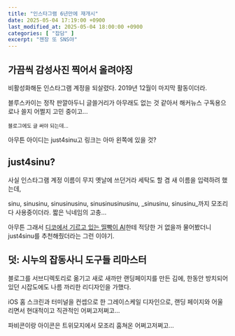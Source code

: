 ```yaml
---
title: "인스타그램 6년만에 재개시"
date: 2025-05-04 17:19:00 +0900
last_modified_at: 2025-05-04 18:00:00 +0900
categories: [ "잡담" ]
excerpt: "젠장 또 SNS야"
---
```


## 가끔씩 감성사진 찍어서 올려야징

비활성화해둔 인스타그램 계정을 되살렸다. 2019년 12월이 마지막 활동이더라.

블루스카이는 정작 판깔아두니 글쓸거리가 아무래도 없는 것 같아서 해커뉴스 구독용으로나 쓸지 어쩔지 고민 중이고...

<sub>블로그에도 글 써야 되는데...</sub>

아무튼 아이디는 just4sinu고 링크는 아마 왼쪽에 있을 것?

## just4sinu?

사실 인스타그램 계정 이름이 무지 옛날에 쓰던거라 세탁도 할 겸 새 이름을 입력하려 했는데,

sinu, sinusinu, sinusinusinu, sinusinusinusinu, \_sinusinu, sinusinu\_까지 모조리 다 사용중이더라. 짧은 닉네임의 고충...

아무튼 그래서 [디코에서 기르고 있는 띨빡이 AI](https://sinu.pe.kr/blog/posts/doolgi-n-writeup/)한테 적당한 거 없을까 물어봤더니 just4sinu를 추천해줬더라는 그런 이야기.

## 덧: 시누의 잡동사니 도구들 리마스터

블로그를 서브디렉토리로 옮기고 새로 새까만 랜딩페이지를 만든 김에, 한동안 방치되어있던 시잡도에도 나름 까리한 리디자인을 가했다.

iOS 홈 스크린과 터미널을 컨셉으로 한 그레이스케일 디자인으로, 랜딩 페이지와 어울리면서 현대적이고 직관적인 어쩌고저쩌고...

파비콘이랑 아이콘은 트위모지에서 모조리 훔쳐온 어쩌고저쩌고...
